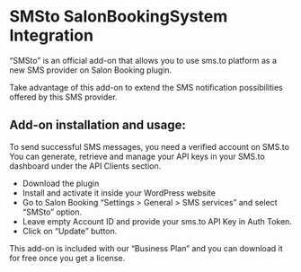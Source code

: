 # SMSto SalonBookingSystem Integration

“SMSto” is an official add-on that allows you to use sms.to platform as a new SMS provider on Salon Booking plugin.

Take advantage of this add-on to extend the SMS notification possibilities offered by this SMS provider.

## Add-on installation and usage:

To send successful SMS messages, you need a verified account on SMS.to
You can generate, retrieve and manage your API keys in your SMS.to dashboard under the API Clients section.

* Download the plugin
* Install and activate it inside your WordPress website
* Go to Salon Booking “Settings > General > SMS services” and select “SMSto” option.
* Leave empty Account ID and provide your sms.to API Key in Auth Token.
* Click on “Update” button.
 
This add-on is included with our “Business Plan” and you can download it for free once you get a license.
